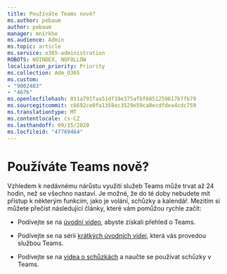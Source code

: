 ```yaml
---
title: Používáte Teams nově?
ms.author: pebaum
author: pebaum
manager: mnirkhe
ms.audience: Admin
ms.topic: article
ms.service: o365-administration
ROBOTS: NOINDEX, NOFOLLOW
localization_priority: Priority
ms.collection: Adm_O365
ms.custom:
- "9002403"
- "4676"
ms.openlocfilehash: 011a791faa51df19e375afbf6851259617b7fb79
ms.sourcegitcommit: c6692ce0fa1358ec3529e59ca0ecdfdea4cdc759
ms.translationtype: MT
ms.contentlocale: cs-CZ
ms.lasthandoff: 09/15/2020
ms.locfileid: "47769464"
---
```

# <a name="new-to-teams"></a>Používáte Teams nově?

Vzhledem k nedávnému nárůstu využití služeb Teams může trvat až 24 hodin, než se všechno nastaví. Je možné, že do té doby nebudete mít přístup k některým funkcím, jako je volání, schůzky a kalendář. Mezitím si můžete přečíst následující články, které vám pomůžou rychle začít: 

- Podívejte se na [úvodní video](https://support.office.com/article/welcome-to-microsoft-teams-b98d533f-118e-4bae-bf44-3df2470c2b12), abyste získali přehled o Teams.

- Podívejte se na sérii [krátkých úvodních videí](https://support.office.com/article/video-what-is-microsoft-teams-422bf3aa-9ae8-46f1-83a2-e65720e1a34d), která vás provedou službou Teams.

- Podívejte se na [videa o schůzkách](https://support.office.com/article/join-a-teams-meeting-078e9868-f1aa-4414-8bb9-ee88e9236ee4) a naučte se používat schůzky v Teams.

